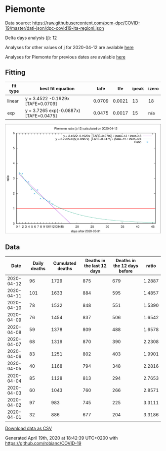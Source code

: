 # Piemonte

Data source: https://raw.githubusercontent.com/pcm-dpc/COVID-19/master/dati-json/dpc-covid19-ita-regioni.json

Delta days analysis (j): 12

Analyses for other values of j for 2020-04-12 are avalable [here](../2020-04-12/README.md)

Analyses for Piemonte for previous dates are avalable [here](../README.md)

## Fitting 
|fit type|best fit equation|tafe|tfe|ipeak|izero|
|-------|-----|--------|------|---|---|
|linear|y = 3.4522 -0.1929x  [TAFE=0.0709]|0.0709|0.0021|13|18|
|exp|y = 3.7265 exp(-0.0887x)  [TAFE=0.0475]|0.0475|0.0017|15|n/a|

![Plot](COVID-19_piemonte_j12_2020-04-12.png)

## Data
|Date|Daily deaths|Cumulated deaths|Deaths in the last 12 days|Deaths in the 12 days before|ratio|
|----|----------|-----------|-------|--------------------|-----|
|2020-04-12|96|1729|875|679|1.2887|
|2020-04-11|101|1633|884|595|1.4857|
|2020-04-10|78|1532|848|551|1.5390|
|2020-04-09|76|1454|837|506|1.6542|
|2020-04-08|59|1378|809|488|1.6578|
|2020-04-07|68|1319|870|390|2.2308|
|2020-04-06|83|1251|802|403|1.9901|
|2020-04-05|40|1168|794|348|2.2816|
|2020-04-04|85|1128|813|294|2.7653|
|2020-04-03|60|1043|760|266|2.8571|
|2020-04-02|97|983|745|225|3.3111|
|2020-04-01|32|886|677|204|3.3186|

[Download data as CSV](COVID-19_piemonte_j12_2020-04-12.csv)

Generated April 19th, 2020 at 18:42:39 UTC+0200 with https://github.com/robianc/COVID-19

